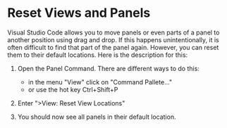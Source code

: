 # Reset Views and Panels

Visual Studio Code allows you to move panels or even parts of a panel to another position using drag and drop. If this happens unintentionally, it is often difficult to find that part of the panel again. However, you can reset them to their default locations.
Here is the description for this:

1) Open the Panel Command.
   There are different ways to do this:
   - in the menu "View" click on "Command Pallete..."
   - or use the hot key Ctrl+Shift+P

2) Enter ">View: Reset View Locations"
3) You should now see all panels in their default location.

